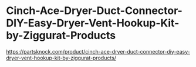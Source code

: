 # Cinch-Ace-Dryer-Duct-Connector-DIY-Easy-Dryer-Vent-Hookup-Kit-by-Ziggurat-Products
https://partsknock.com/product/cinch-ace-dryer-duct-connector-diy-easy-dryer-vent-hookup-kit-by-ziggurat-products/
